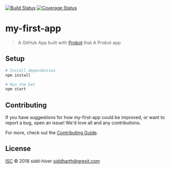 [![Build Status](https://travis-ci.org/sidd-hiver/codathon-team-c.svg?branch=master)](https://travis-ci.org/sidd-hiver/codathon-team-c)
[![Coverage Status](https://coveralls.io/repos/github/sidd-hiver/codathon-team-c/badge.svg?branch=master)](https://coveralls.io/github/sidd-hiver/codathon-team-c?branch=master)

# my-first-app

> A GitHub App built with [Probot](https://github.com/probot/probot) that A Probot app

## Setup

```sh
# Install dependencies
npm install

# Run the bot
npm start
```

## Contributing

If you have suggestions for how my-first-app could be improved, or want to report a bug, open an issue! We'd love all and any contributions.

For more, check out the [Contributing Guide](CONTRIBUTING.md).

## License

[ISC](LICENSE) © 2018 sidd-hiver <siddharth@grexit.com>
